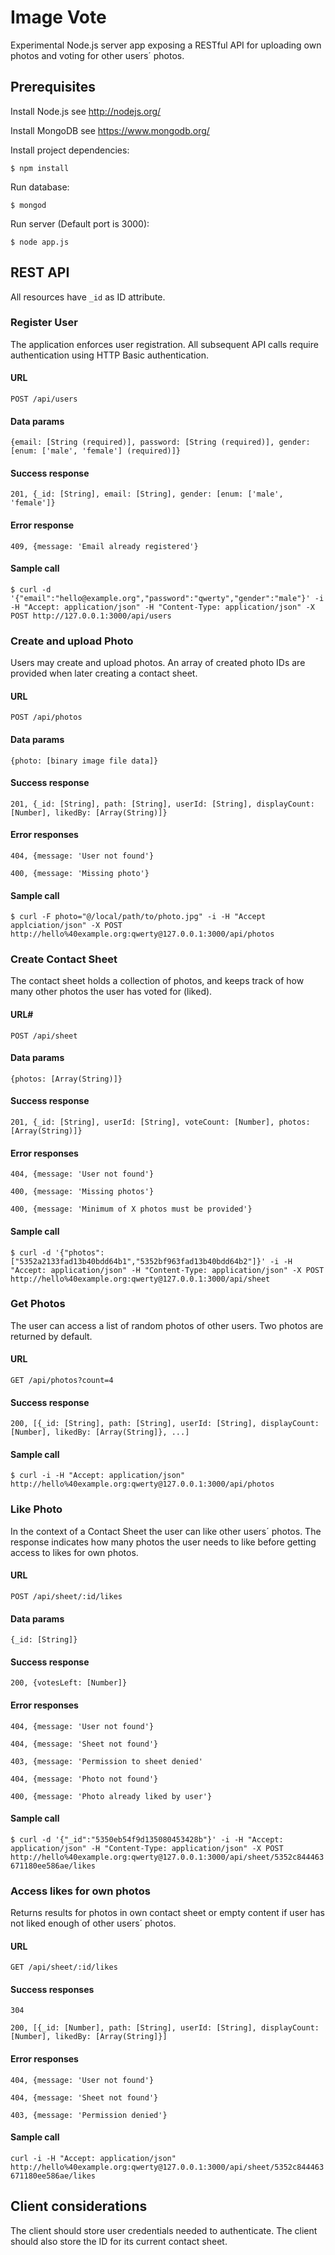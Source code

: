 # Image Vote
Experimental Node.js server app exposing a RESTful API for uploading own photos and voting for other users´ photos.

## Prerequisites
Install Node.js
  see http://nodejs.org/

Install MongoDB
  see https://www.mongodb.org/

Install project dependencies:

`$ npm install`

Run database:

`$ mongod`

Run server (Default port is 3000):

`$ node app.js`

## REST API
All resources have `_id` as ID attribute.

### Register User
The application enforces user registration. All subsequent API calls require authentication using HTTP Basic authentication.

#### URL
`POST /api/users`

#### Data params
`{email: [String (required)], password: [String (required)], gender: [enum: ['male', 'female'] (required)]}`

#### Success response
`201, {_id: [String], email: [String], gender: [enum: ['male', 'female']}`

#### Error response
`409, {message: 'Email already registered'}`

#### Sample call
`$ curl -d '{"email":"hello@example.org","password":"qwerty","gender":"male"}' -i -H "Accept: application/json" -H "Content-Type: application/json" -X POST http://127.0.0.1:3000/api/users`

### Create and upload Photo
Users may create and upload photos. An array of created photo IDs are provided when later creating a contact sheet.

#### URL
`POST /api/photos`

#### Data params
`{photo: [binary image file data]}`

#### Success response
`201, {_id: [String], path: [String], userId: [String], displayCount: [Number], likedBy: [Array(String)]}`

#### Error responses
`404, {message: 'User not found'}`

`400, {message: 'Missing photo'}`

#### Sample call
`$ curl -F photo="@/local/path/to/photo.jpg" -i -H "Accept applciation/json" -X POST http://hello%40example.org:qwerty@127.0.0.1:3000/api/photos`

### Create Contact Sheet
The contact sheet holds a collection of photos, and keeps track of how many other photos the user has voted for (liked).

#### URL#
`POST /api/sheet`

#### Data params
`{photos: [Array(String)]}`

#### Success response
`201, {_id: [String], userId: [String], voteCount: [Number], photos: [Array(String)]}`

#### Error responses
`404, {message: 'User not found'}`

`400, {message: 'Missing photos'}`

`400, {message: 'Minimum of X photos must be provided'}`

#### Sample call
`$ curl -d '{"photos":["5352a2133fad13b40bdd64b1","5352bf963fad13b40bdd64b2"]}' -i -H "Accept: application/json" -H "Content-Type: application/json" -X POST http://hello%40example.org:qwerty@127.0.0.1:3000/api/sheet`

### Get Photos
The user can access a list of random photos of other users. Two photos are returned by default.

#### URL
`GET /api/photos?count=4`

#### Success response
`200, [{_id: [String], path: [String], userId: [String], displayCount: [Number], likedBy: [Array(String]}, ...]`

#### Sample call
`$ curl -i -H "Accept: application/json" http://hello%40example.org:qwerty@127.0.0.1:3000/api/photos`

### Like Photo
In the context of a Contact Sheet the user can like other users´ photos. The response indicates how many photos the user needs to like before getting access to likes for own photos.

#### URL
`POST /api/sheet/:id/likes`

#### Data params
`{_id: [String]}`

#### Success response
`200, {votesLeft: [Number]}`

#### Error responses
`404, {message: 'User not found'}`

`404, {message: 'Sheet not found'}`

`403, {message: 'Permission to sheet denied'`

`404, {message: 'Photo not found'}`

`400, {message: 'Photo already liked by user'}`

#### Sample call
`$ curl -d '{"_id":"5350eb54f9d135080453428b"}' -i -H "Accept: application/json" -H "Content-Type: application/json" -X POST http://hello%40example.org:qwerty@127.0.0.1:3000/api/sheet/5352c844463671180ee586ae/likes`

### Access likes for own photos
Returns results for photos in own contact sheet or empty content if user has not liked enough of other users´ photos.

#### URL
`GET /api/sheet/:id/likes`

#### Success responses
`304`

`200, [{_id: [Number], path: [String], userId: [String], displayCount: [Number], likedBy: [Array(String]}]`

#### Error responses
`404, {message: 'User not found'}`

`404, {message: 'Sheet not found'}`

`403, {message: 'Permission denied'}`

#### Sample call
`curl -i -H "Accept: application/json" http://hello%40example.org:qwerty@127.0.0.1:3000/api/sheet/5352c844463671180ee586ae/likes`

## Client considerations
The client should store user credentials needed to authenticate. The client should also store the ID for its current contact sheet.



